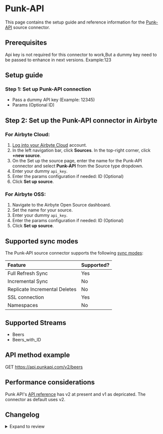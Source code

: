 # Punk-API

This page contains the setup guide and reference information for the [Punk-API](https://punkapi.com/documentation/v2) source connector.

## Prerequisites

Api key is not required for this connector to work,But a dummy key need to be passed to enhance in next versions. Example:123

## Setup guide

### Step 1: Set up Punk-API connection

- Pass a dummy API key (Example: 12345)
- Params (Optional ID)

## Step 2: Set up the Punk-API connector in Airbyte

### For Airbyte Cloud:

1. [Log into your Airbyte Cloud](https://cloud.airbyte.com/workspaces) account.
2. In the left navigation bar, click **Sources**. In the top-right corner, click **+new source**.
3. On the Set up the source page, enter the name for the Punk-API connector and select **Punk-API** from the Source type dropdown.
4. Enter your dummy `api_key`.
5. Enter the params configuration if needed: ID (Optional)
6. Click **Set up source**.

### For Airbyte OSS:

1. Navigate to the Airbyte Open Source dashboard.
2. Set the name for your source.
3. Enter your dummy `api_key`.
4. Enter the params configuration if needed: ID (Optional)
5. Click **Set up source**.

## Supported sync modes

The Punk-API source connector supports the following [sync modes](https://docs.airbyte.com/cloud/core-concepts#connection-sync-modes):

| Feature                       | Supported? |
| :---------------------------- | :--------- |
| Full Refresh Sync             | Yes        |
| Incremental Sync              | No         |
| Replicate Incremental Deletes | No         |
| SSL connection                | Yes        |
| Namespaces                    | No         |

## Supported Streams

- Beers
- Beers_with_ID

## API method example

GET https://api.punkapi.com/v2/beers

## Performance considerations

Punk API's [API reference](https://punkapi.com/documentation/v2) has v2 at present and v1 as depricated. The connector as default uses v2.

## Changelog
<details>
  <summary>Expand to review</summary>

| Version | Date       | Pull Request                                            | Subject        |
| :------ | :--------- | :------------------------------------------------------ | :------------- |
| 0.1.1 | 2024-05-20 | [38441](https://github.com/airbytehq/airbyte/pull/38441) | [autopull] base image + poetry + up_to_date |
| 0.1.0   | 2022-10-31 | [Init](https://github.com/airbytehq/airbyte/pull/<yet>) | Initial commit |

</details>